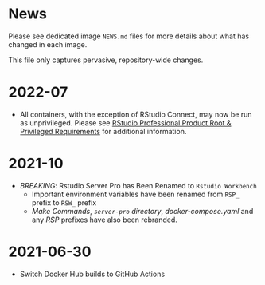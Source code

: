 # News

Please see dedicated image `NEWS.md` files for more details about what has
changed in each image.

This file only captures pervasive, repository-wide changes.

# 2022-07

- All containers, with the exception of RStudio Connect, may now be run as unprivileged. Please see
  [RStudio Professional Product Root & Privileged Requirements](https://support.rstudio.com/hc/en-us/articles/1500005369282)
  for additional information.

# 2021-10

- *BREAKING*: Rstudio Server Pro has Been Renamed to `Rstudio Workbench`
  - Important environment variables have been renamed from `RSP_` prefix to
    `RSW_` prefix
  - *Make Commands*, *`server-pro` directory*, *docker-compose.yaml* and any
    *RSP* prefixes have also been rebranded.

# 2021-06-30

- Switch Docker Hub builds to GitHub Actions
